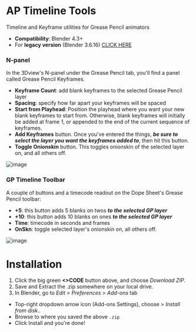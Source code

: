 # AP Timeline Tools
Timeline and Keyframe utilities for Grease Pencil animators

- **Compatibility**: Blender 4.3+
- For **legacy version** (Blender 3.6.16) [CLICK HERE](https://github.com/35743/GreasePencil-Legacy)



### N-panel
In the 3Dview's N-panel under the Grease Pencil tab, you'll find a panel called Grease Pencil Keyframes.
- **Keyframe Count**: add blank keyframes to the selected Grease Pencil layer
- **Spacing**: specify how far apart your keyframes will be spaced
- **Start from Playhead**: Position the playhead where you want your new blank keyframes to start from. Otherwise, blank keyframes will initially be added at frame 1, or appended to the end of the current sequence of keyframes.
- **Add Keyframes** button. Once you've entered the things, ***be sure to select the layer you want the keyframes added to***, then hit this button.
- **Toggle Onionskin** button. This toggles onionskin of the selected layer on, and all others off.

![image](https://github.com/user-attachments/assets/05bb86f7-760b-4721-8af3-bf6005f384d8)
 
### GP Timeline Toolbar
A couple of buttons and a timecode readout on the Dope Sheet's Grease Pencil toolbar:
- **+5**: this button adds 5 blanks on twos ***to the selected GP layer***
- **+10**: this button adds 10 blanks on ones ***to the selected GP layer***
- **Time**: timecode in seconds and frames
- **OnSkn**: toggle selected layer's onionskin on, all others off.

![image](https://github.com/user-attachments/assets/c4ec29ac-5feb-4daf-8a5f-5aac55397ff5)

# Installation
1. Click the big green **<>CODE** button above, and choose *Download ZIP*.
2. Save and Extract the .zip somewhere on your local drive.
3. In Blender, go to *Edit > Preferences > Add-ons* tab
- Top-right dropdown arrow icon (Add-ons Settings), choose > *Install from disk..*
- Browse to where you saved the above `.zip`
- Click Install and you're done!

